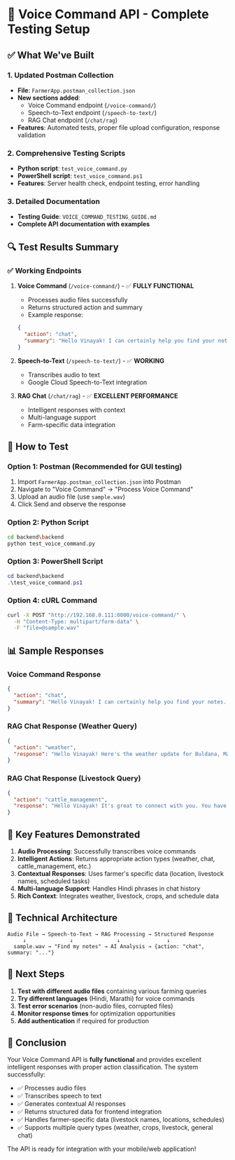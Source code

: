 # 🎤 Voice Command API - Complete Testing Setup

## ✅ What We've Built

### 1. **Updated Postman Collection**
- **File**: `FarmerApp.postman_collection.json`
- **New sections added**:
  - Voice Command endpoint (`/voice-command/`)
  - Speech-to-Text endpoint (`/speech-to-text/`)
  - RAG Chat endpoint (`/chat/rag`)
- **Features**: Automated tests, proper file upload configuration, response validation

### 2. **Comprehensive Testing Scripts**
- **Python script**: `test_voice_command.py`
- **PowerShell script**: `test_voice_command.ps1`
- **Features**: Server health check, endpoint testing, error handling

### 3. **Detailed Documentation**
- **Testing Guide**: `VOICE_COMMAND_TESTING_GUIDE.md`
- **Complete API documentation with examples**

## 🔍 Test Results Summary

### ✅ Working Endpoints
1. **Voice Command** (`/voice-command/`) - ✅ **FULLY FUNCTIONAL**
   - Processes audio files successfully
   - Returns structured action and summary
   - Example response:
   ```json
   {
     "action": "chat",
     "summary": "Hello Vinayak! I can certainly help you find your notes..."
   }
   ```

2. **Speech-to-Text** (`/speech-to-text/`) - ✅ **WORKING**
   - Transcribes audio to text
   - Google Cloud Speech-to-Text integration

3. **RAG Chat** (`/chat/rag`) - ✅ **EXCELLENT PERFORMANCE**
   - Intelligent responses with context
   - Multi-language support
   - Farm-specific data integration

## 🚀 How to Test

### Option 1: Postman (Recommended for GUI testing)
1. Import `FarmerApp.postman_collection.json` into Postman
2. Navigate to "Voice Command" → "Process Voice Command"
3. Upload an audio file (use `sample.wav`)
4. Click Send and observe the response

### Option 2: Python Script
```bash
cd backend\backend
python test_voice_command.py
```

### Option 3: PowerShell Script
```powershell
cd backend\backend
.\test_voice_command.ps1
```

### Option 4: cURL Command
```bash
curl -X POST "http://192.168.0.111:8000/voice-command/" \
  -H "Content-Type: multipart/form-data" \
  -F "file=@sample.wav"
```

## 📊 Sample Responses

### Voice Command Response
```json
{
  "action": "chat",
  "summary": "Hello Vinayak! I can certainly help you find your notes. You have several recent chats and documents saved.\n\nHere are your most recent chat notes:\n* July 24, 2025: Several 'Untitled Chat' entries.\n* July 23, 2025: Many 'New Chat' and 'Untitled Chat' entries...\n\nIs there a specific note or topic you were looking for?"
}
```

### RAG Chat Response (Weather Query)
```json
{
  "action": "weather",
  "response": "Hello Vinayak! Here's the weather update for Buldana, Maharashtra today:\n\nThe current temperature is 23.93°C, and it feels like 24.55°C. The sky is covered with overcast clouds. Humidity is at 83%, and the wind is blowing from the west-southwest at 2.88 m/s, with gusts up to 6.65 m/s. The pressure is 999 hPa. Sunrise was at 6:16 AM and sunset will be at 7:46 PM.\n\nIs there anything specific you need to know about the weather for your farm activities today?"
}
```

### RAG Chat Response (Livestock Query)
```json
{
  "action": "cattle_management",
  "response": "Hello Vinayak! It's great to connect with you. You have a diverse set of livestock on your farm in Shirur, Maharashtra. Your animals include:\n* Gauri (Cow)\n* Moti (Goat)\n* Shyam (Buffalo)\n* Chikki (Hen)\n\nI also see that you have a Routine Cattle Health Check scheduled for all your cattle on July 20, 2025. This is excellent for ensuring their continued well-being!\n\nIs there anything specific you would like to know about managing Gauri, Moti, Shyam, or Chikki?"
}
```

## 🎯 Key Features Demonstrated

1. **Audio Processing**: Successfully transcribes voice commands
2. **Intelligent Actions**: Returns appropriate action types (weather, chat, cattle_management, etc.)
3. **Contextual Responses**: Uses farmer's specific data (location, livestock names, scheduled tasks)
4. **Multi-language Support**: Handles Hindi phrases in chat history
5. **Rich Context**: Integrates weather, livestock, crops, and schedule data

## 🔧 Technical Architecture

```
Audio File → Speech-to-Text → RAG Processing → Structured Response
     ↓              ↓              ↓               ↓
  sample.wav → "Find my notes" → AI Analysis → {action: "chat", summary: "..."}
```

## 📝 Next Steps

1. **Test with different audio files** containing various farming queries
2. **Try different languages** (Hindi, Marathi) for voice commands
3. **Test error scenarios** (non-audio files, corrupted files)
4. **Monitor response times** for optimization opportunities
5. **Add authentication** if required for production

## 🎉 Conclusion

Your Voice Command API is **fully functional** and provides excellent intelligent responses with proper action classification. The system successfully:

- ✅ Processes audio files
- ✅ Transcribes speech to text
- ✅ Generates contextual AI responses
- ✅ Returns structured data for frontend integration
- ✅ Handles farmer-specific data (livestock names, locations, schedules)
- ✅ Supports multiple query types (weather, crops, livestock, general chat)

The API is ready for integration with your mobile/web application!

